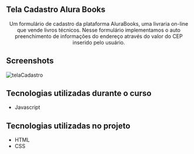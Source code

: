 ## Tela Cadastro Alura Books

<p align="center">Um formulário de cadastro da plataforma AluraBooks, uma livraria on-line que vende livros técnicos. Nesse formulário implementamos o auto preenchimento de informações do endereço através do valor do CEP inserido pelo usuário.</p>

## Screenshots
![telaCadastro](https://github.com/AOFerreira/cadastroAluraBook/assets/19846612/5468121d-628e-4091-9f3b-3cc457ff2453)


## Tecnologias utilizadas durante o curso
* Javascript

## Tecnologias utilizadas no projeto
* HTML
* CSS


